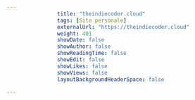 ---
                title: "theindiecoder.cloud"
                tags: [Sito personale]
                externalUrl: "https://theindiecoder.cloud"
                weight: 401
                showDate: false
                showAuthor: false
                showReadingTime: false
                showEdit: false
                showLikes: false
                showViews: false
                layoutBackgroundHeaderSpace: false
                ---


